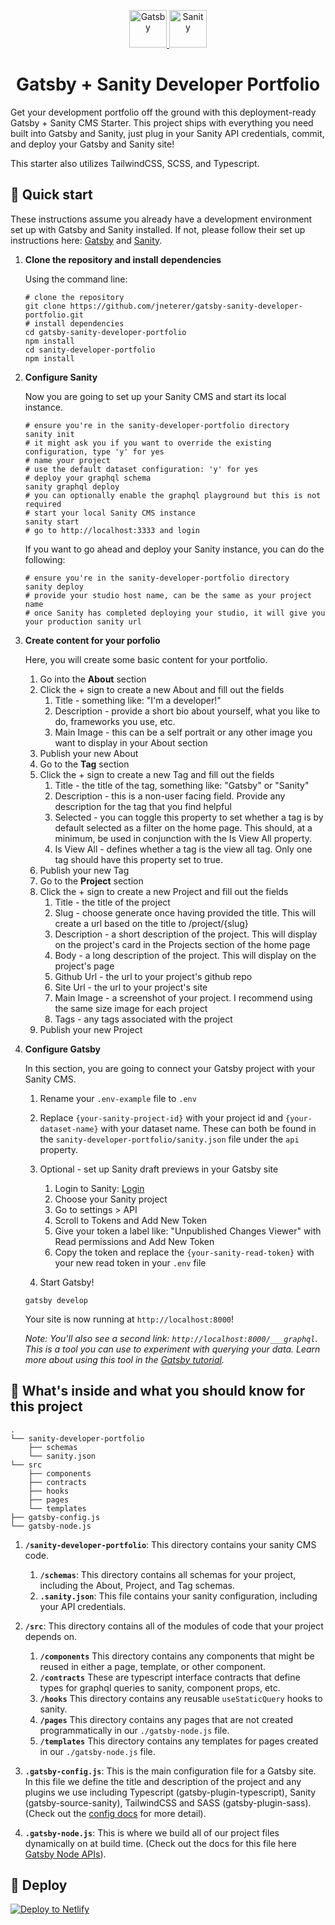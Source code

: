 <p align="center">
  <a href="https://www.gatsbyjs.org" target="_blank">
    <img alt="Gatsby" src="https://www.gatsbyjs.org/monogram.svg" width="60" />
  </a>
  <a href="https://www.sanity.io" target="_blank">
    <img alt="Sanity" src="https://spectrum.imgix.net/communities/3dd95226-4475-4f9a-8324-a4ac8ffdc4d5/B1Yr0X-oG-sanity_logo.png?w=256&h=256&dpr=2&auto=compress&expires=1570752000000&ixlib=js-1.3.0&s=c2d7d2718f396d50c6ae9c1be41707b0" width="60" />
  </a>
</p>
<h1 align="center">
  Gatsby + Sanity Developer Portfolio
</h1>

Get your development portfolio off the ground with this deployment-ready Gatsby + Sanity CMS Starter. This project ships with everything you need built into Gatsby and Sanity, just plug in your Sanity API credentials, commit, and deploy your Gatsby and Sanity site!

This starter also utilizes TailwindCSS, SCSS, and Typescript.

## 🚀 Quick start

These instructions assume you already have a development environment set up with Gatsby and Sanity installed. If not, please follow their set up instructions here: <a href="https://www.sanity.io/docs/getting-started-with-sanity-cli">Gatsby</a> and <a href="https://www.sanity.io/docs/getting-started-with-sanity-cli">Sanity</a>.

1.  **Clone the repository and install dependencies**

    Using the command line:
    
    ```shell
    # clone the repository
    git clone https://github.com/jneterer/gatsby-sanity-developer-portfolio.git
    # install dependencies
    cd gatsby-sanity-developer-portfolio
    npm install
    cd sanity-developer-portfolio
    npm install
    ```
    
1.  **Configure Sanity**

    Now you are going to set up your Sanity CMS and start its local instance.

    ```shell
    # ensure you're in the sanity-developer-portfolio directory
    sanity init
    # it might ask you if you want to override the existing configuration, type 'y' for yes
    # name your project
    # use the default dataset configuration: 'y' for yes
    # deploy your graphql schema
    sanity graphql deploy
    # you can optionally enable the graphql playground but this is not required
    # start your local Sanity CMS instance
    sanity start
    # go to http://localhost:3333 and login
    ```
    
    If you want to go ahead and deploy your Sanity instance, you can do the following:
    
    ```shell
    # ensure you're in the sanity-developer-portfolio directory
    sanity deploy
    # provide your studio host name, can be the same as your project name
    # once Sanity has completed deploying your studio, it will give you your production sanity url
    ```
    
1. **Create content for your porfolio**

    Here, you will create some basic content for your portfolio.

    1. Go into the **About** section
    2. Click the + sign to create a new About and fill out the fields
        1. Title - something like: "I'm a developer!"
        2. Description - provide a short bio about yourself, what you like to do, frameworks you use, etc.
        3. Main Image - this can be a self portrait or any other image you want to display in your About section
    3. Publish your new About
    4. Go to the **Tag** section
    5. Click the + sign to create a new Tag and fill out the fields
        1. Title - the title of the tag, something like: "Gatsby" or "Sanity"
        2. Description - this is a non-user facing field. Provide any description for the tag that you find helpful
        3. Selected - you can toggle this property to set whether a tag is by default selected as a filter on the home page. This should, at a minimum, be used in conjunction with the Is View All property.
        4. Is View All - defines whether a tag is the view all tag. Only one tag should have this property set to true.
    6. Publish your new Tag
    7. Go to the **Project** section
    8. Click the + sign to create a new Project and fill out the fields
        1. Title - the title of the project
        2. Slug - choose generate once having provided the title. This will create a url based on the title to /project/{slug}
        3. Description - a short description of the project. This will display on the project's card in the Projects section of the home page
        4. Body - a long description of the project. This will display on the project's page
        5. Github Url - the url to your project's github repo
        6. Site Url - the url to your project's site
        7. Main Image - a screenshot of your project. I recommend using the same size image for each project
        8. Tags - any tags associated with the project
    9. Publish your new Project
        

1.  **Configure Gatsby**

    In this section, you are going to connect your Gatsby project with your Sanity CMS.
    
    1. Rename your `.env-example` file to `.env`
    2. Replace `{your-sanity-project-id}` with your project id and `{your-dataset-name}` with your dataset name. These can both be found in the `sanity-developer-portfolio/sanity.json` file under the `api` property.
    
    3. Optional - set up Sanity draft previews in your Gatsby site
        1. Login to Sanity: <a href="https://manage.sanity.io/">Login</a>
        2. Choose your Sanity project
        3. Go to settings > API
        4. Scroll to Tokens and Add New Token
        5. Give your token a label like: "Unpublished Changes Viewer" with Read permissions and Add New Token
        6. Copy the token and replace the `{your-sanity-read-token}` with your new read token in your `.env` file
    4. Start Gatsby!
    ```shell
    gatsby develop
    ```

    Your site is now running at `http://localhost:8000`!

    _Note: You'll also see a second link: _`http://localhost:8000/___graphql`_. This is a tool you can use to experiment with querying your data. Learn more about using this tool in the [Gatsby tutorial](https://www.gatsbyjs.org/tutorial/part-five/#introducing-graphiql)._

## 🧐 What's inside and what you should know for this project

    .
    └── sanity-developer-portfolio
        ├── schemas
        └── sanity.json
    └── src
        ├── components
        ├── contracts
        ├── hooks
        ├── pages
        └── templates
    ├── gatsby-config.js
    └── gatsby-node.js
    
1.  **`/sanity-developer-portfolio`**: This directory contains your sanity CMS code.
    1. **`/schemas`**: This directory contains all schemas for your project, including the About, Project, and Tag schemas.
    2. **`.sanity.json`**: This file contains your sanity configuration, including your API credentials.
2.  **`/src`**: This directory contains all of the modules of code that your project depends on.

    1. **`/components`** This directory contains any components that might be reused in either a page, template, or other component.
    2. **`/contracts`** These are typescript interface contracts that define types for graphql queries to sanity, component props, etc.
    3. **`/hooks`** This directory contains any reusable `useStaticQuery` hooks to sanity.
    4. **`/pages`** This directory contains any pages that are not created programmatically in our `./gatsby-node.js` file.
    5. **`/templates`** This directory contains any templates for pages created in our `./gatsby-node.js` file.

3.  **`.gatsby-config.js`**: This is the main configuration file for a Gatsby site. In this file we define the title and description of the project and any plugins we use including Typescript (gatsby-plugin-typescript), Sanity (gatsby-source-sanity), TailwindCSS and SASS (gatsby-plugin-sass). (Check out the [config docs](https://www.gatsbyjs.org/docs/gatsby-config/) for more detail).
4.  **`.gatsby-node.js`**: This is where we build all of our project files dynamically on at build time. (Check out the docs for this file here [Gatsby Node APIs](https://www.gatsbyjs.org/docs/node-apis/)).

## 💫 Deploy

[![Deploy to Netlify](https://www.netlify.com/img/deploy/button.svg)](https://app.netlify.com/start/deploy?repository=https://github.com/gatsbyjs/gatsby-starter-default)
